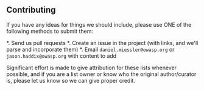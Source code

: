 ## Contributing

If you have any ideas for things we should include, please use ONE of the following methods to submit them:

*. Send us pull requests
*. Create an issue in the project (with links, and we'll parse and incorporate them)
*. Email `daniel.miessler@owasp.org` or `jason.haddix@owasp.org` with content to add

Significant effort is made to give attribution for these lists whenever possible, and if you are a list owner or know who the original author/curator is, please let us know so we can give proper credit.
